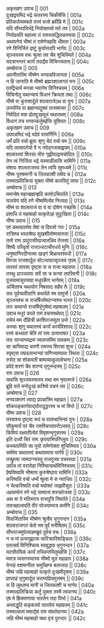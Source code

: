 अकृतव्रण उवाच ||	001    
दुःखद्वयमिदं भद्रे कतरस्य चिकीर्षसि |	001a  
प्रतिकर्तव्यमबले तत्त्वं वत्से ब्रवीहि मे ||	001c  
यदि सौभपतिर्भद्रे नियोक्तव्यो मते तव |	002a  
नियोक्ष्यति महात्मा तं रामस्त्वद्धितकाम्यया ||	002c  
अथापगेयं भीष्मं तं रामेणेच्छसि धीमता |	003a  
रणे विनिर्जितं द्रष्टुं कुर्यात्तदपि भार्गवः ||	003c  
सृञ्जयस्य वचः श्रुत्वा तव चैव शुचिस्मिते |	004a  
यदत्रानन्तरं कार्यं तदद्यैव विचिन्त्यताम् ||	004c  
अम्बोवाच ||	005    
अपनीतास्मि भीष्मेण भगवन्नविजानता |	005a  
न हि जानाति मे भीष्मो ब्रह्मञ्शाल्वगतं मनः ||	005c  
एतद्विचार्य मनसा भवानेव विनिश्चयम् |	006a  
विचिनोतु यथान्यायं विधानं क्रियतां तथा ||	006c  
भीष्मे वा कुरुशार्दूले शाल्वराजेऽथ वा पुनः |	007a  
उभयोरेव वा ब्रह्मन्यद्युक्तं तत्समाचर ||	007c  
निवेदितं मया ह्येतद्दुःखमूलं यथातथम् |	008a  
विधानं तत्र भगवन्कर्तुमर्हसि युक्तितः ||	008c  
अकृतव्रण उवाच ||	009    
उपपन्नमिदं भद्रे यदेवं वरवर्णिनि |	009a  
धर्मं प्रति वचो ब्रूयाः शृणु चेदं वचो मम ||	009c  
यदि त्वामापगेयो वै न नयेद्गजसाह्वयम् |	010a  
शाल्वस्त्वां शिरसा भीरु गृह्णीयाद्रामचोदितः ||	010c  
तेन त्वं निर्जिता भद्रे यस्मान्नीतासि भामिनि |	011a  
संशयः शाल्वराजस्य तेन त्वयि सुमध्यमे ||	011c  
भीष्मः पुरुषमानी च जितकाशी तथैव च |	012a  
तस्मात्प्रतिक्रिया युक्ता भीष्मे कारयितुं त्वया ||	012c  
अम्बोवाच ||	013    
ममाप्येष महान्ब्रह्मन्हृदि कामोऽभिवर्तते |	013a  
घातयेयं यदि रणे भीष्ममित्येव नित्यदा ||	013c  
भीष्मं वा शाल्वराजं वा यं वा दोषेण गच्छसि |	014a  
प्रशाधि तं महाबाहो यत्कृतेऽहं सुदुःखिता ||	014c  
भीष्म उवाच ||	015    
एवं कथयतामेव तेषां स दिवसो गतः |	015a  
रात्रिश्च भरतश्रेष्ठ सुखशीतोष्णमारुता ||	015c  
ततो रामः प्रादुरासीत्प्रज्वलन्निव तेजसा |	016a  
शिष्यैः परिवृतो राजञ्जटाचीरधरो मुनिः ||	016c  
धनुष्पाणिरदीनात्मा खड्गं बिभ्रत्परश्वधी |	017a  
विरजा राजशार्दूल सोऽभ्ययात्सृञ्जयं नृपम् ||	017c  
ततस्तं तापसा दृष्ट्वा स च राजा महातपाः |	018a  
तस्थुः प्राञ्जलयः सर्वे सा च कन्या तपस्विनी ||	018c  
पूजयामासुरव्यग्रा मधुपर्केण भार्गवम् |	019a  
अर्चितश्च यथायोगं निषसाद सहैव तैः ||	019c  
ततः पूर्वव्यतीतानि कथयेते स्म तावुभौ |	020a  
सृञ्जयश्च स राजर्षिर्जामदग्न्यश्च भारत ||	020c  
ततः कथान्ते राजर्षिर्भृगुश्रेष्ठं महाबलम् |	021a  
उवाच मधुरं काले रामं वचनमर्थवत् ||	021c  
रामेयं मम दौहित्री काशिराजसुता प्रभो |	022a  
अस्याः शृणु यथातत्त्वं कार्यं कार्यविशारद ||	022c  
परमं कथ्यतां चेति तां रामः प्रत्यभाषत |	023a  
ततः साभ्यगमद्रामं ज्वलन्तमिव पावकम् ||	023c  
सा चाभिवाद्य चरणौ रामस्य शिरसा शुभा |	024a  
स्पृष्ट्वा पद्मदलाभाभ्यां पाणिभ्यामग्रतः स्थिता ||	024c  
रुरोद सा शोकवती बाष्पव्याकुललोचना |	025a  
प्रपेदे शरणं चैव शरण्यं भृगुनन्दनम् ||	025c  
राम उवाच ||	026   
यथासि सृञ्जयस्यास्य तथा मम नृपात्मजे |	026a  
ब्रूहि यत्ते मनोदुःखं करिष्ये वचनं तव ||	026c  
अम्बोवाच ||	027    
भगवञ्शरणं त्वाद्य प्रपन्नास्मि महाव्रत |	027a  
शोकपङ्कार्णवाद्घोरादुद्धरस्व च मां विभो ||	027c  
भीष्म उवाच ||	028    
तस्याश्च दृष्ट्वा रूपं च वयश्चाभिनवं पुनः |	028a  
सौकुमार्यं परं चैव रामश्चिन्तापरोऽभवत् ||	028c  
किमियं वक्ष्यतीत्येवं विमृशन्भृगुसत्तमः |	029a  
इति दध्यौ चिरं रामः कृपयाभिपरिप्लुतः ||	029c  
कथ्यतामिति सा भूयो रामेणोक्ता शुचिस्मिता |	030a  
सर्वमेव यथातत्त्वं कथयामास भार्गवे ||	030c  
तच्छ्रुत्वा जामदग्न्यस्तु राजपुत्र्या वचस्तदा |	031a  
उवाच तां वरारोहां निश्चित्यार्थविनिश्चयम् ||	031c  
प्रेषयिष्यामि भीष्माय कुरुश्रेष्ठाय भामिनि |	032a  
करिष्यति वचो धर्म्यं श्रुत्वा मे स नराधिपः ||	032c  
न चेत्करिष्यति वचो मयोक्तं जाह्नवीसुतः |	033a  
धक्ष्याम्येनं रणे भद्रे सामात्यं शस्त्रतेजसा ||	033c  
अथ वा ते मतिस्तत्र राजपुत्रि निवर्तते |	034a  
तावच्छाल्वपतिं वीरं योजयाम्यत्र कर्मणि ||	034c  
अम्बोवाच ||	035    
विसर्जितास्मि भीष्मेण श्रुत्वैव भृगुनन्दन |	035a  
शाल्वराजगतं चेतो मम पूर्वं मनीषितम् ||	035c  
सौभराजमुपेत्याहमब्रुवं दुर्वचं वचः |	036a  
न च मां प्रत्यगृह्णात्स चारित्रपरिशङ्कितः ||	036c  
एतत्सर्वं विनिश्चित्य स्वबुद्ध्या भृगुनन्दन |	037a  
यदत्रौपयिकं कार्यं तच्चिन्तयितुमर्हसि ||	037c  
ममात्र व्यसनस्यास्य भीष्मो मूलं महाव्रतः |	038a  
येनाहं वशमानीता समुत्क्षिप्य बलात्तदा ||	038c  
भीष्मं जहि महाबाहो यत्कृते दुःखमीदृशम् |	039a  
प्राप्ताहं भृगुशार्दूल चराम्यप्रियमुत्तमम् ||	039c  
स हि लुब्धश्च मानी च जितकाशी च भार्गव |	040a  
तस्मात्प्रतिक्रिया कर्तुं युक्ता तस्मै त्वयानघ ||	040c  
एष मे ह्रियमाणाया भारतेन तदा विभो |	041a  
अभवद्धृदि सङ्कल्पो घातयेयं महाव्रतम् ||	041c  
तस्मात्कामं ममाद्येमं राम संवर्तयानघ |	042a  
जहि भीष्मं महाबाहो यथा वृत्रं पुरन्दरः ||	042c  
